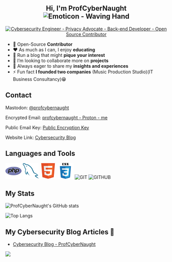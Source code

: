 <h2 align="center">Hi, I'm ProfCyberNaught
<img src="https://media.giphy.com/media/hvRJCLFzcasrR4ia7z/giphy.gif" alt="Emoticon - Waving Hand" width="28"></h2>

<p align="center">
  <a href="https://github.com/users/ProfCyberNaught/"><img src="https://readme-typing-svg.herokuapp.com/?lines=Cybersecurity%20Engineer;Privacy%20Advocate;Back-end+Developer;Open%20Source%20Contributor&center=true&width=640&height=45" alt="Cybersecurity Engineer - Privacy Advocate - Back-end Developer - Open Source Contributor"></a>
</p> 

- 🚧 Open-Source **Contributor**
- ❤️ As much as I can, I enjoy **educating**
- 💬 Run a blog that might **pique your interest**
- 👯 I’m looking to collaborate more on **projects**
- 💬 Always eager to share my **insights and experiences**
- ⚡ Fun fact **I founded two companies** (Music Production Studio)(IT Business Consultancy)😁

## Contact

Mastodon: [@profcybernaught](https://infosec.exchange/@ProfCyberNaught)

Encrypted Email: [profcybernaught - Proton - me]()

Public Email Key: [Public Encryption Key](https://github.com/ProfCyberNaught/ProfCyberNaught/blob/main/pcn_pek_email/)

Website Link: [Cybersecurity Blog](https://profcybernaught.hashnode.dev/)
 
## Languages and Tools
<p align="left"> 
  <img src="https://raw.githubusercontent.com/devicons/devicon/master/icons/php/php-original.svg" alt="PHP-8" width="50" height="50"/>
  <img src="https://raw.githubusercontent.com/devicons/devicon/master/icons/mysql/mysql-original.svg" alt="HTML5" width="50" height="50"/>
  <img src="https://raw.githubusercontent.com/devicons/devicon/master/icons/html5/html5-original.svg" alt="MySQL" width="50" height="50"/>  
  <img src="https://raw.githubusercontent.com/devicons/devicon/master/icons/css3/css3-original-wordmark.svg" alt="CSS3" width="50" height="50"/>
  <img src="https://www.vectorlogo.zone/logos/git-scm/git-scm-icon.svg" alt="GIT" width="50" height="50"/>
  <img src="https://cdn.jsdelivr.net/gh/devicons/devicon/icons/github/github-original.svg"  alt="GITHUB" width="50" height="50"i/>
</p>

## My Stats

![ProfCyberNaught's GitHub stats](https://github-readme-stats.vercel.app/api?username=ProfCyberNaught&show_icons=true&theme=tokyonight&count_private=true)

![Top Langs](https://github-readme-stats.vercel.app/api/top-langs/?username=ProfCyberNaught&layout=compact&text_color=00FFD2&icon_color=007bff&bg_color=171c28)

## My Cybersecurity Blog Articles 📝
- [Cybersecurity Blog - ProfCyberNaught](https://profcybernaught.hashnode.dev/)

![](https://komarev.com/ghpvc/?username=ProfCyberNaught&color=green)

